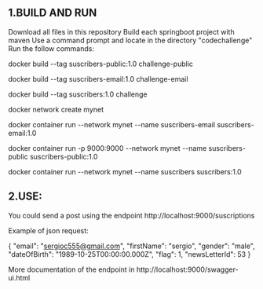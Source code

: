 1.BUILD AND RUN
---------------
Download all files in this repository
Build each springboot project with maven
Use a command prompt and locate in the directory "codechallenge"
Run the follow commands:

docker build --tag suscribers-public:1.0 challenge-public

docker build --tag suscribers-email:1.0 challenge-email

docker build --tag suscribers:1.0 challenge

docker network create mynet

docker container run --network mynet --name suscribers-email suscribers-email:1.0

docker container run -p 9000:9000 --network mynet --name suscribers-public suscribers-public:1.0

docker container run --network mynet --name suscribers suscribers:1.0


2.USE:
------
You could send a post using the endpoint http://localhost:9000/suscriptions

Example of json request:

{
  "email": "sergioc555@gmail.com",
  "firstName": "sergio",
  "gender": "male",
  "dateOfBirth": "1989-10-25T00:00:00.000Z",
  "flag": 1,
  "newsLetterId": 53
}

More documentation of the endpoint in http://localhost:9000/swagger-ui.html
